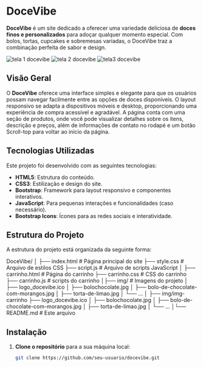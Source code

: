 # DoceVibe

**DoceVibe** é um site dedicado a oferecer uma variedade deliciosa de **doces finos e personalizados** para adoçar qualquer momento especial. Com bolos, tortas, cupcakes e sobremesas variadas, o DoceVibe traz a combinação perfeita de sabor e design.

![tela 1 docevibe](https://github.com/user-attachments/assets/35f51f24-6947-4633-a0fd-3ab13a854d5f)
![tela 2 docevibe](https://github.com/user-attachments/assets/ff74db44-2f1b-420c-b468-fe9d1fc4cdbf)
![tela3 docevibe](https://github.com/user-attachments/assets/7494ff09-4588-4cc8-8962-7012b8b3e0d7)





## Visão Geral

O **DoceVibe** oferece uma interface simples e elegante para que os usuários possam navegar facilmente entre as opções de doces disponíveis. O layout responsivo se adapta a dispositivos móveis e desktop, proporcionando uma experiência de compra acessível e agradável. A página conta com uma seção de produtos, onde você pode visualizar detalhes sobre os itens, descrição e preços, além de informações de contato no rodapé e um botão Scroll-top para voltar ao início da página.

## Tecnologias Utilizadas

Este projeto foi desenvolvido com as seguintes tecnologias:

- **HTML5**: Estrutura do conteúdo.
- **CSS3**: Estilização e design do site.
- **Bootstrap**: Framework para layout responsivo e componentes interativos.
- **JavaScript**: Para pequenas interações e funcionalidades (caso necessário).
- **Bootstrap Icons**: Ícones para as redes sociais e interatividade.

## Estrutura do Projeto

A estrutura do projeto está organizada da seguinte forma:

DoceVibe/ │ ├── index.html # Página principal do site ├── style.css # Arquivo de estilos CSS ├── script.js # Arquivo de scripts JavaScript │  ├── carrinho.html # Página do carrinho ├── carrinho.css # CSS do carrinho ├── carrinho.js # scripts do carrinho │├── img/ # Imagens do projeto │ ├── logo_docevibe.ico │ ├── bolochocolate.jpg │ ├── bolo-de-chocolate-com-morangos.jpg │ ├── torta-de-limao.jpg │ └── ... │  ├── img/img-carrinho  ├── logo_docevibe.ico │ ├── bolochocolate.jpg │ ├── bolo-de-chocolate-com-morangos.jpg │ ├── torta-de-limao.jpg │ └── ... │└── README.md # Este arquivo


## Instalação

1. **Clone o repositório** para a sua máquina local:

   ```bash
   git clone https://github.com/seu-usuario/docevibe.git

